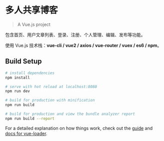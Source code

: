 # 多人共享博客

> A Vue.js project

包含首页、用户文章列表、登录、注册、个人管理、编辑、发布等功能。

使用 Vue.js 技术栈：**vue-cli / vue2 / axios / vue-router / vuex / es6 / npm**。

## Build Setup

``` bash
# install dependencies
npm install

# serve with hot reload at localhost:8080
npm run dev

# build for production with minification
npm run build

# build for production and view the bundle analyzer report
npm run build --report
```

For a detailed explanation on how things work, check out the [guide](http://vuejs-templates.github.io/webpack/) and [docs for vue-loader](http://vuejs.github.io/vue-loader).
